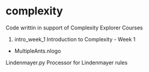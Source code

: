 # complexity

Code writtin in support of Complexity Explorer Courses


1. intro_week_1  Introduction to Complexity - Week 1
 * MultipleAnts.nlogo

Lindenmayer.py Processor for Lindenmayer rules

